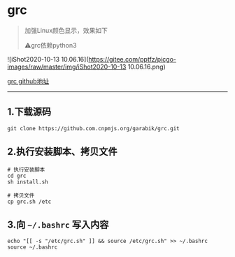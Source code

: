 # grc

> 加强Linux颜色显示，效果如下
>
> ⚠️grc依赖python3

![iShot2020-10-13 10.06.16](https://gitee.com/pptfz/picgo-images/raw/master/img/iShot2020-10-13 10.06.16.png)

[grc github地址](https://github.com/garabik/grc)



---



## 1.下载源码

```shell
git clone https://github.com.cnpmjs.org/garabik/grc.git
```



## 2.执行安装脚本、拷贝文件

```shell
# 执行安装脚本
cd grc
sh install.sh

# 拷贝文件
cp grc.sh /etc
```

 

## 3.向 `~/.bashrc` 写入内容

```shell
echo "[[ -s "/etc/grc.sh" ]] && source /etc/grc.sh" >> ~/.bashrc
source ~/.bashrc
```













